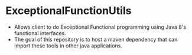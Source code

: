 # ExceptionalFunctionUtils
* Allows client to do Exceptional Functional programming using Java 8's functional interfaces.
* The goal of this repository is to host a maven dependency that can import these tools in other java applications.
